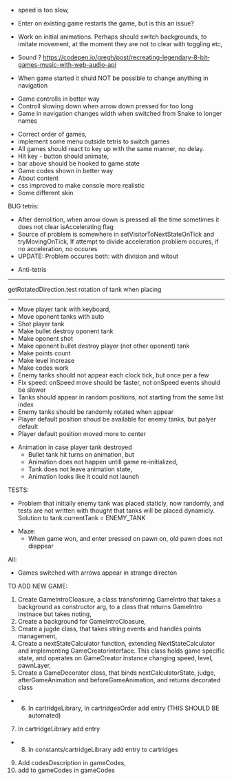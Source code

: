 
* speed is too slow,

* Enter on existing game restarts the game, but is this an issue?

* Work on initial animations. Perhaps should switch backgrounds, to imitate movement, at the moment they are not to clear with toggling etc,

- Sound ?   https://codepen.io/gregh/post/recreating-legendary-8-bit-games-music-with-web-audio-api
+ When game started it shuld NOT be possible to change anything in navigation
- Game controlls in better way
- Controll slowing down when arrow down pressed for too long
- Game in navigation changes width when switched from Snake to longer names
+ Correct order of games,
+ implement some menu outside tetris to switch games
+ All games should react to key up with the same manner, no delay.
+ Hit key - button should animate,
+ bar above should be hooked to game state
+ Game codes shown in better way
+ About content
+ css improved to make console more realistic
+ Some different skin

BUG tetris:
+ After demolition, when arrow down is pressed all the time sometimes it does not clear isAccelerating flag
+ Source of problem is somewhere in setVisitorToNextStateOnTick and tryMovingOnTick,
If attempt to divide acceleration probliem occures, if no acceleration, no occures
+ UPDATE: Problem occures both: with division and witout

- Anti-tetris


************
getRotatedDirection.test
rotation of tank when placing
********
  + Move player tank with keyboard,
  + Move oponent tanks with auto
  + Shot player tank
  + Make bullet destroy oponent tank
  + Make oponent shot
  + Make oponent bullet destroy player (not other oponent) tank
  + Make points count
  + Make level increase
  + Make codes work
  + Enemy tanks should not appear each clock tick, but once per a few
  + Fix speed: onSpeed move should be faster, not onSpeed events should be slower
  + Tanks should appear in random positions, not starting from the same list index
  + Enemy tanks should be randomly rotated when appear
  + Player default position shoud be available for enemy tanks, but palyer default
  + Player default position moved more to center
  - Animation in case player tank destroyed
    + Bullet tank hit turns on animation, but
    + Animation does not happen untill game re-initialized,
    + Tank does not leave animation state,
    + Animation looks like it could not launch
  

TESTS:
  - Problem that initially enemy tank was placed staticly, now randomly, and tests are not written with thought that tanks will be placed dynamicly. Solution to tank.currentTank = ENEMY_TANK

* Maze:
  - When game won, and enter pressed on pawn on, old pawn does not diappear


All:
  - Games switched with arrows appear in strange directon
  
TO ADD NEW GAME:
1) Create GameIntroCloasure, a class transforimng GameIntro that takes a background as constructor arg, to a class that returns GameIntro instnace but takes noting,
2) Create a background for GameIntroCloasure,
3) Create a jugde class, that takes string events and handles points management,
4) Create a nextStateCalculator function, extending NextStateCalculator and implementing GameCreatorinterface. This class holds game specific state, and operates on GameCreator instance changing speed, level, pawnLayer,
5) Create a GameDecorator class, that binds nextCalculatorState, judge, afterGameAnimation and beforeGameAnimation, and returns decorated class

+ 6) In cartridgeLibrary, In cartridgesOrder add entry (THIS SHOULD BE automated)
7) In cartridgeLibrary add entry
+ 8) In constants/cartridgeLibrary add entry to cartridges
9) Add codesDescription in gameCodes, 
10) add to gameCodes in gameCodes

